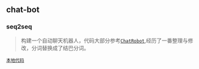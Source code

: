 ## chat-bot

### seq2seq

> 构建一个自动聊天机器人，代码大部分参考[`ChatRobot`](https://github.com/shen1994/ChatRobot),经历了一番整理与修改，分词替换成了结巴分词。

[`本地代码`](bot/)